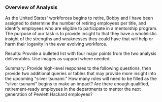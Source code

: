### Overview of Analysis ### 
As the United States' workforces begins to retire, Bobby and I have been assigned to determine the number of retiring employees per title, and identify employees who are eligible to participate in a mentorship program. The purpose of our task is to provide insight to that they have a wholelistic insight of the strengths and weaknesses they could have that will help or harm their logevity in the ever evolving workforce. 

Results: Provide a bulleted list with four major points from the two analysis deliverables. Use images as support where needed.

Summary: Provide high-level responses to the following questions, then provide two additional queries or tables that may provide more insight into the upcoming "silver tsunami."
How many roles will need to be filled as the "silver tsunami" begins to make an impact?
Are there enough qualified, retirement-ready employees in the departments to mentor the next generation of Pewlett Hackard employees?
